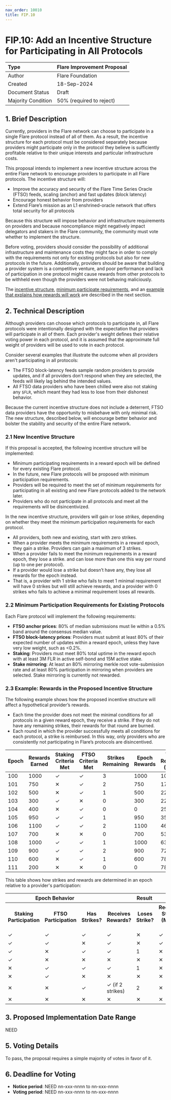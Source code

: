 ```yaml
---
nav_order: 10010
title: FIP.10
---
```


# FIP.10: Add an Incentive Structure for Participating in All Protocols

| Type               | Flare Improvement Proposal |
| :----------------- | :------------------------- |
| Author             | Flare Foundation           |
| Created            | 18-Sep-2024                |
| Document Status    | Draft                      |
| Majority Condition | 50% (required to reject)   |

## 1. Brief Description

Currently, providers in the Flare network can choose to participate in a single Flare protocol instead of all of them.
As a result, the incentive structure for each protocol must be considered separately because providers might participate only in the protocol they believe is sufficiently profitable relative to their unique interests and particular infrastructure costs.

This proposal intends to implement a new incentive structure across the entire Flare network to encourage providers to participate in all Flare protocols.
The incentive structure will:

* Improve the accuracy and security of the Flare Time Series Oracle (FTSO) feeds, scaling (anchor) and fast updates (block latency)
* Encourage honest behavior from providers
* Extend Flare’s mission as an L1 enshrined-oracle network that offers total security for all protocols

Because this structure will impose behavior and infrastructure requirements on providers and because noncompliance might negatively impact delegators and stakers in the Flare community, the community must vote whether to implement the structure.

Before voting, providers should consider the possibility of additional infrastructure and maintenance costs they might face in order to comply with the requirements not only for existing protocols but also for new protocols in the future.
Additionally, providers should be aware that building a provider system is a competitive venture, and poor performance and lack of participation in one protocol might cause rewards from other protocols to be withheld even though the providers were not behaving maliciously.

The [incentive structure](#21-new-incentive-structure), [minimum participate requirements](#22-minimum-participation-requirements-for-existing-protocols), and an [example that explains how rewards will work](#23-example-rewards-in-the-proposed-incentive-structure) are described in the next section.

## 2. Technical Description

Although providers can choose which protocols to participate in, all Flare protocols were intentionally designed with the expectation that providers will participate in all of them.
Each provider's weight defines their relative voting power in each protocol, and it is assumed that the approximate full weight of providers will be used to vote in each protocol.

Consider several examples that illustrate the outcome when all providers aren't participating in all protocols:

* The FTSO block-latency feeds sample random providers to provide updates, and if all providers don't respond when they are selected, the feeds will likely lag behind the intended values.
* All FTSO data providers who have been chilled were also not staking any `$FLR`, which meant they had less to lose from their dishonest behavior.

Because the current incentive structure does not include a deterrent, FTSO data providers have the opportunity to misbehave with only minimal risk.
The new structure, described below, will encourage better behavior and bolster the stability and security of the entire Flare network.

### 2.1 New Incentive Structure

If this proposal is accepted, the following incentive structure will be implemented:

* Minimum participating requirements in a reward epoch will be defined for every existing Flare protocol.
* In the future, new Flare protocols will be proposed with minimum participation requirements.
* Providers will be required to meet the set of minimum requirements for participating in all existing and new Flare protocols added to the network later.
* Providers who do not participate in all protocols and meet all the requirements will be disincentivized.

In the new incentive structure, providers will gain or lose _strikes_, depending on whether they meet the minimum participation requirements for each protocol.

* All providers, both new and existing, start with zero strikes.
* When a provider meets the minimum requirements in a reward epoch, they gain a strike. Providers can gain a maximum of 3 strikes.
* When a provider fails to meet the minimum requirements in a reward epoch, they lose a strike. and can lose more than one this way per round (up to one per protocol).
* If a provider would lose a strike but doesn’t have any, they lose all rewards for the epoch instead.
* That is, a provider with 1 strike who fails to meet 1 minimal requirement will have 0 strikes but will still achieve rewards, and a provider with 0 strikes who fails to achieve a minimal requirement loses all rewards.

### 2.2 Minimum Participation Requirements for Existing Protocols

Each Flare protocol will implement the following requirements:

* **FTSO anchor prices**: 80% of median submissions must lie within a 0.5% band around the consensus median value.
* **FTSO block-latency prices**: Providers must submit at least 80% of their expected number of updates within a reward epoch, unless they have very low weight, such as <0.2%.
* **Staking**: Providers must meet 80% total uptime in the reward epoch with at least 3M FLR in active self-bond and 15M active stake.
* **Stake mirroring**: At least an 80% mirroring merkle root vote-submission rate and at least 80% participation in mirroring when providers are selected. Stake mirroring is currently not rewarded.

### 2.3 Example: Rewards in the Proposed Incentive Structure

The following example shows how the proposed incentive structure will affect a hypothetical provider’s rewards.

* Each time the provider does not meet the minimal conditions for all protocols in a given reward epoch, they receive a strike.
If they do not have any remaining strikes, their rewards for that round are burned.
* Each round in which the provider successfully meets all conditions for each protocol, a strike is reimbursed.
In this way, only providers who are consistently not participating in Flare’s protocols are disincentived.

| Epoch | Rewards Earned | Staking Criteria Met | FTSO Criteria Met | Strikes Remaining | Epoch Rewards | Total Rewards (New) | Total Rewards (Old) |
|-------|----------------|----------------------|-------------------|-------------------|---------------|---------------------|---------------------|
| 100   | 1000           | &#x2713;             | &#x2713;          | 3                 | 1000          | 1000                | 1000                |
| 101   | 750            | &#x2715;             | &#x2713;          | 2                 | 750           | 1750                | 1750                |
| 102   | 500            | &#x2715;             | &#x2713;          | 1                 | 500           | 2250                | 2250                |
| 103   | 300            | &#x2713;             | &#x2715;          | 0                 | 300           | 2250                | 2250                |
| 104   | 400            | &#x2715;             | &#x2713;          | 0                 | 0             | 2550                | 2950                |
| 105   | 950            | &#x2713;             | &#x2713;          | 1                 | 950           | 3500                | 3900                |
| 106   | 1100           | &#x2713;             | &#x2713;          | 2                 | 1100          | 4600                | 5000                |
| 107   | 700            | &#x2715;             | &#x2715;          | 0                 | 700           | 5300                | 5700                |
| 108   | 1000           | &#x2713;             | &#x2713;          | 1                 | 1000          | 6300                | 6700                |
| 109   | 900            | &#x2713;             | &#x2713;          | 2                 | 900           | 7200                | 7600                |
| 110   | 600            | &#x2715;             | &#x2713;          | 1                 | 600           | 7800                | 8400                |
| 111   | 200            | &#x2715;             | &#x2715;          | 0                 | 0             | 7800                | 8600                |

This table shows how strikes and rewards are determined in an epoch relative to a provider's participation:

<table>
  <tr>
    <th colspan="3" scope="colgroup">Epoch Behavior</th>
    <th colspan="3" scope="colgroup">Result</th>
  </tr>
  <tr>
    <th scope="col">Staking Participation</th>
    <th scope="col">FTSO Participation</th>
    <th scope="col">Has Strikes?</th>
    <th scope="col">Receives Rewards?</th>
    <th scope="col">Loses Strike?</th>
    <th scope="col">Recovers Strike? (Max is 3)</th>
  </tr>
  <tr>
    <td>&#x2713;</td>
    <td>&#x2713;</td>
    <td>&#x2713;</td>
    <td>&#x2713;</td>
    <td>&#x2715;</td>
    <td>&#x2713;</td>
  </tr>
  <tr>
    <td>&#x2713;</td>
    <td>&#x2713;</td>
    <td>&#x2715;</td>
    <td>&#x2713;</td>
    <td>&#x2715;</td>
    <td>&#x2713;</td>
  </tr>
  <tr>
    <td>&#x2713;</td>
    <td>&#x2715;</td>
    <td>&#x2713;</td>
    <td>&#x2713;</td>
    <td>1</td>
    <td>&#x2715;</td>
  </tr>
  <tr>
    <td>&#x2713;</td>
    <td>&#x2715;</td>
    <td>&#x2715;</td>
    <td>&#x2715;</td>
    <td>&#x2715;</td>
    <td>&#x2715;</td>
  </tr>
  <tr>
    <td>&#x2715;</td>
    <td>&#x2713;</td>
    <td>&#x2713;</td>
    <td>&#x2713;</td>
    <td>1</td>
    <td>&#x2715;</td>
  </tr>
  <tr>
    <td>&#x2715;</td>
    <td>&#x2713;</td>
    <td>&#x2715;</td>
    <td>&#x2715;</td>
    <td>&#x2715;</td>
    <td>&#x2715;</td>
  </tr>
  <tr>
    <td>&#x2715;</td>
    <td>&#x2715;</td>
    <td>&#x2713;</td>
    <td>&#x2713; (if 2 strikes)</td>
    <td>2</td>
    <td>&#x2715;</td>
  </tr>
  <tr>
    <td>&#x2715;</td>
    <td>&#x2715;</td>
    <td>&#x2715;</td>
    <td>&#x2715;</td>
    <td>&#x2715;</td>
    <td>&#x2715;</td>
  </tr>
</table>

## 3. Proposed Implementation Date Range

NEED

## 5. Voting Details

To pass, the proposal requires a simple majority of votes in favor of it.

## 6. Deadline for Voting

* **Notice period**: NEED nn-xxx-nnnn to nn-xxx-nnnn
* **Voting period**: NEED nn-xxx-nnnn to nn-xxx-nnnn
